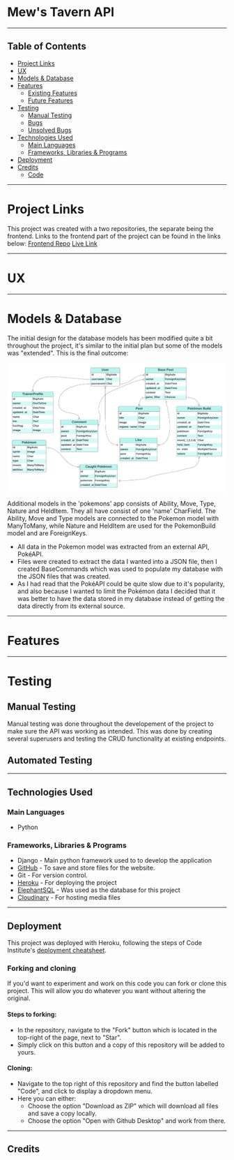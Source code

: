 # Mew's Tavern API

---

## Table of Contents

- [Project Links](#project-links)
- [UX](#ux)
- [Models & Database](#models--database)
- [Features](#features)
  - [Existing Features](#existing-features)
  - [Future Features](#future-features)
- [Testing](#testing)
  - [Manual Testing](#manual-testing)
  - [Bugs](#bugs)
  - [Unsolved Bugs](#unsolved-bugs)
- [Technologies Used](#technologies-used)
  - [Main Languages](#main-languages)
  - [Frameworks, Libraries & Programs](#frameworks-libraries--programs)
- [Deployment](#deployment)
- [Credits](#credits)
  - [Code](#code)

---

# Project Links

This project was created with a two repositories, the separate being the frontend.
Links to the frontend part of the project can be found in the links below:
[Frontend Repo]()
[Live Link]()

---

# UX

---

# Models & Database

The initial design for the database models has been modified quite a bit throughout the project, it's similar to the initial plan but some of the models was "extended".
This is the final outcome:

![LucidChart](/readme_assets/p5relationshipdiagram.png)

Additional models in the 'pokemons' app consists of Ability, Move, Type, Nature and HeldItem. They all have consist of one 'name' CharField.
The Ability, Move and Type models are connected to the Pokemon model with ManyToMany, while Nature and HeldItem are used for the PokemonBuild model and are ForeignKeys.

- All data in the Pokemon model was extracted from an external API, PokéAPI.
- Files were created to extract the data I wanted into a JSON file, then I created BaseCommands which was used to populate my database with the JSON files that was created.
- As I had read that the PokéAPI could be quite slow due to it's popularity, and also because I wanted to limit the Pokémon data I decided that it was better to have the data stored in my database instead of getting the data directly from its external source.

---

# Features

---

# Testing

## Manual Testing

Manual testing was done throughout the developement of the project to make sure the API was working as intended. This was done by creating several superusers and testing the CRUD functionality at existing endpoints.

## Automated Testing

---

## Technologies Used

### Main Languages

- Python

### Frameworks, Libraries & Programs

- Django - Main python framework used to to develop the application
- [GitHub](https://github.com/) - To save and store files for the website.
- Git - For version control.
- [Heroku](https://www.heroku.com/) - For deploying the project
- [ElephantSQL]() - Was used as the database for this project
- [Cloudinary](https://cloudinary.com/) - For hosting media files

---

## Deployment

This project was deployed with Heroku, following the steps of Code Institute's [deployment cheatsheet](https://docs.google.com/document/d/1v8mOyB5l7aSL5loy3MVIX4z4SsLYKe-ZEGGpT_Z5DRM/edit#).

### Forking and cloning

If you'd want to experiment and work on this code you can fork or clone this project.
This will allow you do whatever you want without altering the original.

#### Steps to forking:

- In the repository, navigate to the "Fork" button which is located in the top-right of the page, next to "Star".
- Simply click on this button and a copy of this repository will be added to yours.

#### Cloning:

- Navigate to the top right of this repository and find the button labelled "Code", and click to display a dropdown menu.
- Here you can either:
  - Choose the option "Download as ZIP" which will download all files and save a copy locally.
  - Choose the option "Open with Github Desktop" and work from there.

---

## Credits

